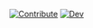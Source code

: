 [![Contribute](https://www.eclipse.org/che/contribute.svg)](https://workspaces.openshift.com#https://github.com/ibuziuk/ollama-demo)
[![Dev](https://img.shields.io/static/v1?label=Open%20in&message=Che%20dogfooding%20server%20(with%20VS%20Code)&logo=eclipseche&color=FDB940&labelColor=525C86)](https://che-dogfooding.apps.che-dev.x6e0.p1.openshiftapps.com#https://github.com/ibuziuk/ollama-demo)
